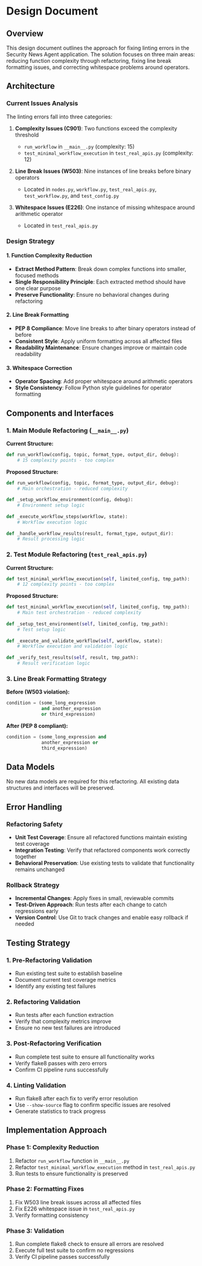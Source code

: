 # Design Document

## Overview

This design document outlines the approach for fixing linting errors in the Security News Agent application. The solution focuses on three main areas: reducing function complexity through refactoring, fixing line break formatting issues, and correcting whitespace problems around operators.

## Architecture

### Current Issues Analysis

The linting errors fall into three categories:
1. **Complexity Issues (C901)**: Two functions exceed the complexity threshold
   - `run_workflow` in `__main__.py` (complexity: 15)
   - `test_minimal_workflow_execution` in `test_real_apis.py` (complexity: 12)

2. **Line Break Issues (W503)**: Nine instances of line breaks before binary operators
   - Located in `nodes.py`, `workflow.py`, `test_real_apis.py`, `test_workflow.py`, and `test_config.py`

3. **Whitespace Issues (E226)**: One instance of missing whitespace around arithmetic operator
   - Located in `test_real_apis.py`

### Design Strategy

#### 1. Function Complexity Reduction
- **Extract Method Pattern**: Break down complex functions into smaller, focused methods
- **Single Responsibility Principle**: Each extracted method should have one clear purpose
- **Preserve Functionality**: Ensure no behavioral changes during refactoring

#### 2. Line Break Formatting
- **PEP 8 Compliance**: Move line breaks to after binary operators instead of before
- **Consistent Style**: Apply uniform formatting across all affected files
- **Readability Maintenance**: Ensure changes improve or maintain code readability

#### 3. Whitespace Correction
- **Operator Spacing**: Add proper whitespace around arithmetic operators
- **Style Consistency**: Follow Python style guidelines for operator formatting

## Components and Interfaces

### 1. Main Module Refactoring (`__main__.py`)

**Current Structure:**
```python
def run_workflow(config, topic, format_type, output_dir, debug):
    # 15 complexity points - too complex
```

**Proposed Structure:**
```python
def run_workflow(config, topic, format_type, output_dir, debug):
    # Main orchestration - reduced complexity
    
def _setup_workflow_environment(config, debug):
    # Environment setup logic
    
def _execute_workflow_steps(workflow, state):
    # Workflow execution logic
    
def _handle_workflow_results(result, format_type, output_dir):
    # Result processing logic
```

### 2. Test Module Refactoring (`test_real_apis.py`)

**Current Structure:**
```python
def test_minimal_workflow_execution(self, limited_config, tmp_path):
    # 12 complexity points - too complex
```

**Proposed Structure:**
```python
def test_minimal_workflow_execution(self, limited_config, tmp_path):
    # Main test orchestration - reduced complexity
    
def _setup_test_environment(self, limited_config, tmp_path):
    # Test setup logic
    
def _execute_and_validate_workflow(self, workflow, state):
    # Workflow execution and validation logic
    
def _verify_test_results(self, result, tmp_path):
    # Result verification logic
```

### 3. Line Break Formatting Strategy

**Before (W503 violation):**
```python
condition = (some_long_expression
             and another_expression
             or third_expression)
```

**After (PEP 8 compliant):**
```python
condition = (some_long_expression and
             another_expression or
             third_expression)
```

## Data Models

No new data models are required for this refactoring. All existing data structures and interfaces will be preserved.

## Error Handling

### Refactoring Safety
- **Unit Test Coverage**: Ensure all refactored functions maintain existing test coverage
- **Integration Testing**: Verify that refactored components work correctly together
- **Behavioral Preservation**: Use existing tests to validate that functionality remains unchanged

### Rollback Strategy
- **Incremental Changes**: Apply fixes in small, reviewable commits
- **Test-Driven Approach**: Run tests after each change to catch regressions early
- **Version Control**: Use Git to track changes and enable easy rollback if needed

## Testing Strategy

### 1. Pre-Refactoring Validation
- Run existing test suite to establish baseline
- Document current test coverage metrics
- Identify any existing test failures

### 2. Refactoring Validation
- Run tests after each function extraction
- Verify that complexity metrics improve
- Ensure no new test failures are introduced

### 3. Post-Refactoring Verification
- Run complete test suite to ensure all functionality works
- Verify flake8 passes with zero errors
- Confirm CI pipeline runs successfully

### 4. Linting Validation
- Run flake8 after each fix to verify error resolution
- Use `--show-source` flag to confirm specific issues are resolved
- Generate statistics to track progress

## Implementation Approach

### Phase 1: Complexity Reduction
1. Refactor `run_workflow` function in `__main__.py`
2. Refactor `test_minimal_workflow_execution` method in `test_real_apis.py`
3. Run tests to ensure functionality is preserved

### Phase 2: Formatting Fixes
1. Fix W503 line break issues across all affected files
2. Fix E226 whitespace issue in `test_real_apis.py`
3. Verify formatting consistency

### Phase 3: Validation
1. Run complete flake8 check to ensure all errors are resolved
2. Execute full test suite to confirm no regressions
3. Verify CI pipeline passes successfully